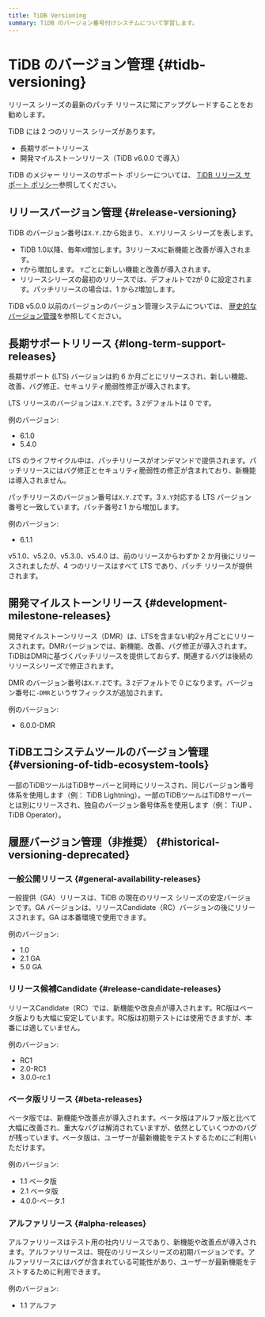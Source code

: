 ```yaml
---
title: TiDB Versioning
summary: TiDB のバージョン番号付けシステムについて学習します。
---
```


# TiDB のバージョン管理 {#tidb-versioning}

<Important>

リリース シリーズの最新のパッチ リリースに常にアップグレードすることをお勧めします。

</Important>

TiDB には 2 つのリリース シリーズがあります。

-   長期サポートリリース
-   開発マイルストーンリリース（TiDB v6.0.0 で導入）

TiDB のメジャー リリースのサポート ポリシーについては、 [TiDB リリース サポート ポリシー](https://www.pingcap.com/tidb-release-support-policy/)参照してください。

## リリースバージョン管理 {#release-versioning}

TiDB のバージョン番号は`X.Y.Z`から始まり、 `X.Y`リリース シリーズを表します。

-   TiDB 1.0以降、毎年`X`増加します。3リリース`X`に新機能と改善が導入されます。
-   `Y`から増加します。 `Y`ごとに新しい機能と改善が導入されます。
-   リリースシリーズの最初のリリースでは、デフォルトで`Z`が 0 に設定されます。パッチリリースの場合は、1 から`Z`増加します。

TiDB v5.0.0 以前のバージョンのバージョン管理システムについては、 [歴史的なバージョン管理](#historical-versioning-deprecated)を参照してください。

## 長期サポートリリース {#long-term-support-releases}

長期サポート (LTS) バージョンは約 6 か月ごとにリリースされ、新しい機能、改善、バグ修正、セキュリティ脆弱性修正が導入されます。

LTS リリースのバージョンは`X.Y.Z`です。3 `Z`デフォルトは 0 です。

例のバージョン:

-   6.1.0
-   5.4.0

LTS のライフサイクル中は、パッチリリースがオンデマンドで提供されます。パッチリリースにはバグ修正とセキュリティ脆弱性の修正が含まれており、新機能は導入されません。

パッチリリースのバージョン番号は`X.Y.Z`です。3 `X.Y`対応する LTS バージョン番号と一致しています。パッチ番号`Z` 1 から増加します。

例のバージョン:

-   6.1.1

<Note>

v5.1.0、v5.2.0、v5.3.0、v5.4.0 は、前のリリースからわずか 2 か月後にリリースされましたが、4 つのリリースはすべて LTS であり、パッチ リリースが提供されます。

</Note>

## 開発マイルストーンリリース {#development-milestone-releases}

開発マイルストーンリリース（DMR）は、LTSを含まない約2ヶ月ごとにリリースされます。DMRバージョンでは、新機能、改善、バグ修正が導入されます。TiDBはDMRに基づくパッチリリースを提供しておらず、関連するバグは後続のリリースシリーズで修正されます。

DMR のバージョン番号は`X.Y.Z`です。3 `Z`デフォルトで 0 になります。バージョン番号に`-DMR`というサフィックスが追加されます。

例のバージョン:

-   6.0.0-DMR

## TiDBエコシステムツールのバージョン管理 {#versioning-of-tidb-ecosystem-tools}

一部のTiDBツールはTiDBサーバーと同時にリリースされ、同じバージョン番号体系を使用します（例： TiDB Lightning）。一部のTiDBツールはTiDBサーバーとは別にリリースされ、独自のバージョン番号体系を使用します（例： TiUP 、 TiDB Operator）。

## 履歴バージョン管理（非推奨） {#historical-versioning-deprecated}

### 一般公開リリース {#general-availability-releases}

一般提供（GA）リリースは、TiDB の現在のリリース シリーズの安定バージョンです。GA バージョンは、リリースCandidate（RC）バージョンの後にリリースされます。GA は本番環境で使用できます。

例のバージョン:

-   1.0
-   2.1 GA
-   5.0 GA

### リリース候補Candidate {#release-candidate-releases}

リリースCandidate（RC）では、新機能や改良点が導入されます。RC版はベータ版よりも大幅に安定しています。RC版は初期テストには使用できますが、本番には適していません。

例のバージョン:

-   RC1
-   2.0-RC1
-   3.0.0-rc.1

### ベータ版リリース {#beta-releases}

ベータ版では、新機能や改善点が導入されます。ベータ版はアルファ版と比べて大幅に改善され、重大なバグは解消されていますが、依然としていくつかのバグが残っています。ベータ版は、ユーザーが最新機能をテストするためにご利用いただけます。

例のバージョン:

-   1.1 ベータ版
-   2.1 ベータ版
-   4.0.0-ベータ.1

### アルファリリース {#alpha-releases}

アルファリリースはテスト用の社内リリースであり、新機能や改善点が導入されます。アルファリリースは、現在のリリースシリーズの初期バージョンです。アルファリリースにはバグが含まれている可能性があり、ユーザーが最新機能をテストするために利用できます。

例のバージョン:

-   1.1 アルファ
